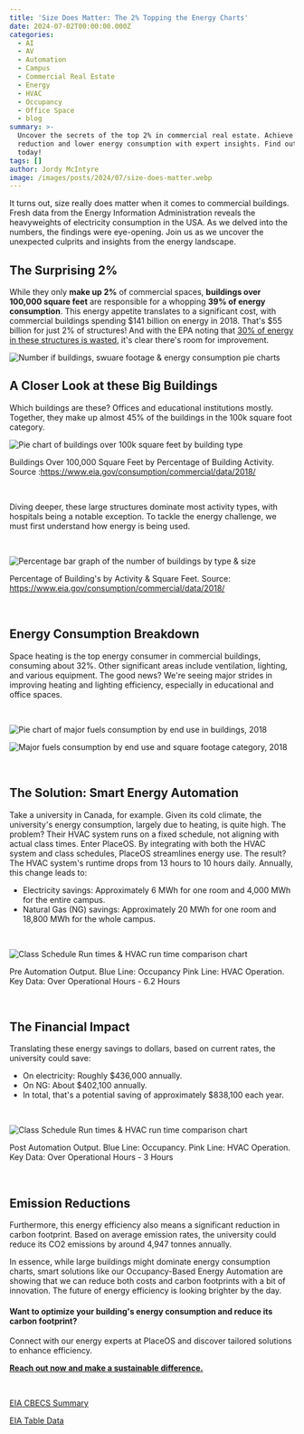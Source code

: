 ```yaml
---
title: 'Size Does Matter: The 2% Topping the Energy Charts'
date: 2024-07-02T00:00:00.000Z
categories:
  - AI
  - AV
  - Automation
  - Campus
  - Commercial Real Estate
  - Energy
  - HVAC
  - Occupancy
  - Office Space
  - blog
summary: >-
  Uncover the secrets of the top 2% in commercial real estate. Achieve energy
  reduction and lower energy consumption with expert insights. Find out how
  today!
tags: []
author: Jordy McIntyre
image: /images/posts/2024/07/size-does-matter.webp
---
```

It turns out, size really does matter when it comes to commercial buildings. Fresh data from the Energy Information Administration reveals the heavyweights of electricity consumption in the USA. As we delved into the numbers, the findings were eye-opening. Join us as we uncover the unexpected culprits and insights from the energy landscape.

The Surprising 2%
-----------------

While they only **make up 2%** of commercial spaces, **buildings over 100,000 square feet** are responsible for a whopping **39% of energy consumption**. This energy appetite translates to a significant cost, with commercial buildings spending $141 billion on energy in 2018. That's $55 billion for just 2% of structures! And with the EPA noting that [30% of energy in these structures is wasted](https://www.epa.gov/sites/default/files/2016-04/documents/promoting_energy_efficiency_with_energy_star.pdf), it's clear there's room for improvement.

![Number if buildings, swuare footage & energy consumption pie charts](/images/posts/2024/07/cbecs-2018-ce-release-2-flipbook-11.jpg)

A Closer Look at these Big Buildings
------------------------------------

Which buildings are these? Offices and educational institutions mostly. Together, they make up almost 45% of the buildings in the 100k square foot category.

![Pie chart of buildings over 100k square feet by building type](/images/posts/2024/07/buildings-over-100k-sq-ft-by-type.png)

Buildings Over 100,000 Square Feet by Percentage of Building Activity. Source :https://www.eia.gov/consumption/commercial/data/2018/

‍

Diving deeper, these large structures dominate most activity types, with hospitals being a notable exception. To tackle the energy challenge, we must first understand how energy is being used.

‍

![Percentage bar graph of the number of buildings by type & size](/images/posts/2024/07/number-of-buildings-by-type-size.png)

Percentage of Building's by Activity & Square Feet. Source: https://www.eia.gov/consumption/commercial/data/2018/

‍

Energy Consumption Breakdown
----------------------------

Space heating is the top energy consumer in commercial buildings, consuming about 32%. Other significant areas include ventilation, lighting, and various equipment. The good news? We're seeing major strides in improving heating and lighting efficiency, especially in educational and office spaces.

‍

![Pie chart of major fuels consumption by end use in buildings, 2018](/images/posts/2024/07/cbecs-2018-ce-release-2-flipbook-25.jpg)

![Major fuels consumption by end use and square footage category, 2018](/images/posts/2024/07/cbecs-2018-ce-release-2-flipbook-26.jpg)

‍

The Solution: Smart Energy Automation
-------------------------------------

Take a university in Canada, for example. Given its cold climate, the university's energy consumption, largely due to heating, is quite high. The problem? Their HVAC system runs on a fixed schedule, not aligning with actual class times. Enter PlaceOS. By integrating with both the HVAC system and class schedules, PlaceOS streamlines energy use. The result? The HVAC system's runtime drops from 13 hours to 10 hours daily. Annually, this change leads to:

*   Electricity savings: Approximately 6 MWh for one room and 4,000 MWh for the entire campus.
*   Natural Gas (NG) savings: Approximately 20 MWh for one room and 18,800 MWh for the whole campus.

‍

![Class Schedule Run times & HVAC run time comparison chart](/images/posts/2024/07/image1.png)

Pre Automation Output. Blue Line: Occupancy Pink Line: HVAC Operation. Key Data: Over Operational Hours - 6.2 Hours

‍

The Financial Impact
--------------------

Translating these energy savings to dollars, based on current rates, the university could save:

*   On electricity: Roughly $436,000 annually.
*   On NG: About $402,100 annually.
*   In total, that's a potential saving of approximately $838,100 each year.

‍

![Class Schedule Run times & HVAC run time comparison chart](/images/posts/2024/07/image2.png)

Post Automation Output. Blue Line: Occupancy. Pink Line: HVAC Operation. Key Data: Over Operational Hours - 3 Hours

‍

Emission Reductions
-------------------

Furthermore, this energy efficiency also means a significant reduction in carbon footprint. Based on average emission rates, the university could reduce its CO2 emissions by around 4,947 tonnes annually.

In essence, while large buildings might dominate energy consumption charts, smart solutions like our Occupancy-Based Energy Automation are showing that we can reduce both costs and carbon footprints with a bit of innovation. The future of energy efficiency is looking brighter by the day.

#### Want to optimize your building's energy consumption and reduce its carbon footprint?

Connect with our energy experts at PlaceOS and discover tailored solutions to enhance efficiency.

[‍**Reach out now and make a sustainable difference.**](/contact)

‍

[EIA CBECS Summary](https://www.eia.gov/consumption/commercial/data/2018/pdf/CBECS%202018%20CE%20Release%202%20Flipbook.pdf)

[EIA Table Data](https://www.eia.gov/consumption/commercial/data/2018/)
